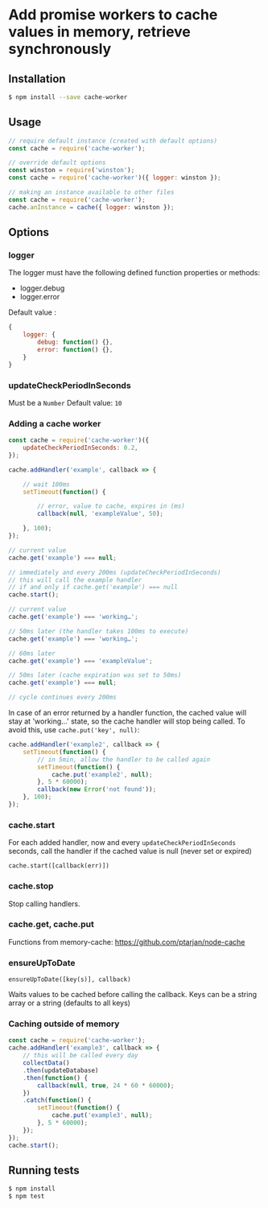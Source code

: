 # Add promise workers to cache values in memory, retrieve synchronously

## Installation
```sh
$ npm install --save cache-worker
```

## Usage
```js
// require default instance (created with default options)
const cache = require('cache-worker');

// override default options
const winston = require('winston');
const cache = require('cache-worker')({ logger: winston });

// making an instance available to other files
const cache = require('cache-worker');
cache.anInstance = cache({ logger: winston });
```

## Options
### logger
The logger must have the following defined function properties or methods:
- logger.debug
- logger.error

Default value : 
```js
{
    logger: {
        debug: function() {},
        error: function() {},
    }
}
```
### updateCheckPeriodInSeconds
Must be a `Number`
Default value: `10`

### Adding a cache worker
```js
const cache = require('cache-worker')({
    updateCheckPeriodInSeconds: 0.2,
});

cache.addHandler('example', callback => {

    // wait 100ms
    setTimeout(function() {

        // error, value to cache, expires in (ms)
        callback(null, 'exampleValue', 50);

    }, 100);
});

// current value
cache.get('example') === null;

// immediately and every 200ms (updateCheckPeriodInSeconds)
// this will call the example handler
// if and only if cache.get('example') === null
cache.start();

// current value
cache.get('example') === 'working…';

// 50ms later (the handler takes 100ms to execute)
cache.get('example') === 'working…';

// 60ms later
cache.get('example') === 'exampleValue';

// 50ms later (cache expiration was set to 50ms)
cache.get('example') === null;

// cycle continues every 200ms
```

In case of an error returned by a handler function, the cached value will stay at 'working…' state, so the cache handler will stop being called. To avoid this, use `cache.put('key', null)`:
```js
cache.addHandler('example2', callback => {
    setTimeout(function() {
        // in 5min, allow the handler to be called again
        setTimeout(function() {
            cache.put('example2', null);
        }, 5 * 60000);
        callback(new Error('not found'));
    }, 100);
});
```

### cache.start
For each added handler, now and every `updateCheckPeriodInSeconds` seconds, call the handler if the cached value is null (never set or expired)

`cache.start([callback(err)])`

### cache.stop
Stop calling handlers.

### cache.get, cache.put
Functions from memory-cache: <https://github.com/ptarjan/node-cache>

### ensureUpToDate
`ensureUpToDate([key(s)], callback)`

Waits values to be cached before calling the callback. Keys can be a string array or a string (defaults to all keys)

### Caching outside of memory
```js
const cache = require('cache-worker');
cache.addHandler('example3', callback => {
    // this will be called every day
    collectData()
    .then(updateDatabase)
    .then(function() {
        callback(null, true, 24 * 60 * 60000);
    })
    .catch(function() {
        setTimeout(function() {
            cache.put('example3', null);
        }, 5 * 60000);
    });
});
cache.start();
```

## Running tests
```sh
$ npm install
$ npm test
```